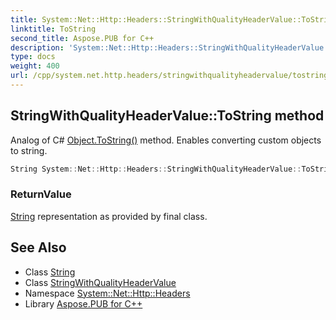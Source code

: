 ```yaml
---
title: System::Net::Http::Headers::StringWithQualityHeaderValue::ToString method
linktitle: ToString
second_title: Aspose.PUB for C++
description: 'System::Net::Http::Headers::StringWithQualityHeaderValue::ToString method. Analog of C# Object.ToString() method. Enables converting custom objects to string in C++.'
type: docs
weight: 400
url: /cpp/system.net.http.headers/stringwithqualityheadervalue/tostring/
---
```

## StringWithQualityHeaderValue::ToString method


Analog of C# [Object.ToString()](../../../system/object/tostring/) method. Enables converting custom objects to string.

```cpp
String System::Net::Http::Headers::StringWithQualityHeaderValue::ToString() const override
```


### ReturnValue

[String](../../../system/string/) representation as provided by final class.

## See Also

* Class [String](../../../system/string/)
* Class [StringWithQualityHeaderValue](../)
* Namespace [System::Net::Http::Headers](../../)
* Library [Aspose.PUB for C++](../../../)

